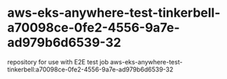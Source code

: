 # aws-eks-anywhere-test-tinkerbell-a70098ce-0fe2-4556-9a7e-ad979b6d6539-32
repository for use with E2E test job aws-eks-anywhere-test-tinkerbell:a70098ce-0fe2-4556-9a7e-ad979b6d6539-32

